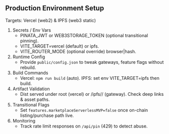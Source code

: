 ## Production Environment Setup

Targets: Vercel (web2) & IPFS (web3 static)

1. Secrets / Env Vars
	- PINATA_JWT or WEB3STORAGE_TOKEN (optional transitional pinning).
	- VITE_TARGET=vercel (default) or ipfs.
	- VITE_ROUTER_MODE (optional override) browser|hash.
2. Runtime Config
	- Provide `public/config.json` to tweak gateways, feature flags without rebuild.
3. Build Commands
	- Vercel: `npm run build` (auto). IPFS: set env VITE_TARGET=ipfs then build.
4. Artifact Validation
	- Dist served under root (vercel) or /ipfs/<CID>/ (gateway). Check deep links & asset paths.
5. Transitional Flags
	- Set `features.marketplaceServerlessMVP=false` once on-chain listing/purchase path live.
6. Monitoring
	- Track rate limit responses on `/api/pin` (429) to detect abuse.
